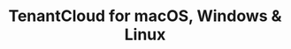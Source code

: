 ---
name: TenantCloud
url: 'https://home.tenantcloud.com'
category: Productivity
title: 'TenantCloud for macOS, Windows & Linux'
key: tenantcloud

---